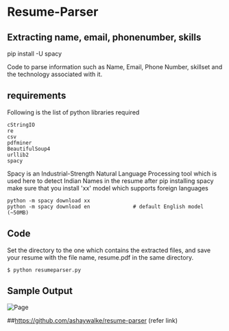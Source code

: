 # Resume-Parser

## Extracting name, email, phonenumber, skills

pip install -U spacy

Code to parse information such as Name, Email, Phone Number, skillset and the technology associated with it.

## requirements
Following is the list of python libraries required

    cStringIO
    re
    csv
    pdfminer
    BeautifulSoup4
    urllib2
    spacy

Spacy is an Industrial-Strength Natural Language Processing tool which is used here to detect Indian Names in the resume after pip installing spacy make sure that you install 'xx' model which supports foreign languages

    python -m spacy download xx
    python -m spacy download en              # default English model (~50MB)


## Code

Set the directory to the one which contains the extracted files, and save your resume with the file name, resume.pdf in the same directory. 

    $ python resumeparser.py

## Sample Output

![Page](https://i.imgur.com/4U6IfvX.png)

##https://github.com/ashaywalke/resume-parser (refer link)

